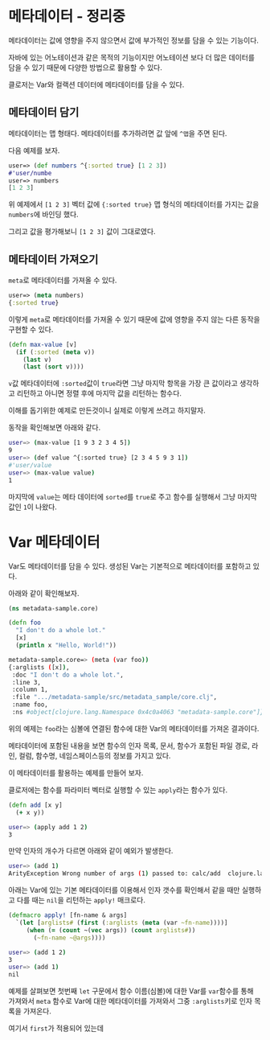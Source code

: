 # 메타데이터 - 정리중

메타데이터는 값에 영향을 주지 않으면서 값에 부가적인 정보를 담을 수 있는 기능이다.

자바에 있는 어노테이션과 같은 목적의 기능이지만 어노테이션 보다 더 많은 데이터를 담을 수 있기 때문에 다양한 방법으로 활용할 수 있다.

클로저는 Var와 컬랙션 데이터에 메타데이터를 담을 수 있다.

## 메타데이터 담기

메타데이터는 맵 형태다. 메타데이터를 추가하려면 값 앞에 `^맵`을 주면 된다.

다음 예제를 보자.

```clojure
user=> (def numbers ^{:sorted true} [1 2 3])
#'user/numbe
user=> numbers
[1 2 3]
```

위 예제에서 `[1 2 3]` 벡터 값에 `{:sorted true}` 맵 형식의 메타데이터를 가지는 값을 `numbers`에 바인딩 했다.

그리고 값을 평가해보니 `[1 2 3]` 값이 그대로였다.

## 메타데이터 가져오기

`meta`로 메타데이터를 가져올 수 있다.

```clojure
user=> (meta numbers)
{:sorted true}
```

이렇게 `meta`로 메타데이터를 가져올 수 있기 때문에 값에 영향을 주지 않는 다른 동작을 구현할 수 있다. 

```clojure
(defn max-value [v]
  (if (:sorted (meta v))
    (last v)
    (last (sort v))))
```

`v`값 메타데이터에 `:sorted`값이 `true`라면 그냥 마지막 항목을 가장 큰 값이라고 생각하고 리턴하고 아니면 정렬 후에 마지막 값을 리턴하는 함수다.

이해를 돕기위한 예제로 만든것이니 실제로 이렇게 쓰려고 하지말자.

동작을 확인해보면 아래와 같다.

```bash
user=> (max-value [1 9 3 2 3 4 5])
9
user=> (def value ^{:sorted true} [2 3 4 5 9 3 1])
#'user/value
user=> (max-value value)
1
```

마지막에 `value`는 메타 데이터에 `sorted`를 `true`로 주고 함수를 실행해서 그냥 마지막 값인 `1`이 나왔다.

# Var 메타데이터

Var도 메타데이터를 담을 수 있다. 생성된 Var는 기본적으로 메타데이터를 포함하고 있다. 

아래와 같이 확인해보자.

```clojure
(ns metadata-sample.core)

(defn foo
  "I don't do a whole lot."
  [x]
  (println x "Hello, World!"))
```

```bash
metadata-sample.core=> (meta (var foo))
{:arglists ([x]), 
 :doc "I don't do a whole lot.", 
 :line 3, 
 :column 1, 
 :file ".../metadata-sample/src/metadata_sample/core.clj", 
 :name foo, 
 :ns #object[clojure.lang.Namespace 0x4c0a4063 "metadata-sample.core"]}
```

위의 예제는 `foo`라는 심볼에 연결된 함수에 대한 Var의 메타데이터를 가져온 결과이다.

메타데이터에 포함된 내용을 보면 함수의 인자 목록, 문서, 함수가 포함된 파일 경로, 라인, 컬럼, 함수명, 네임스페이스등의 정보를 가지고 있다.

이 메타데이터를 활용하는 예제를 만들어 보자.

클로저에는 함수를 파라미터 벡터로 실행할 수 있는 `apply`라는 함수가 있다.

```clojure
(defn add [x y]
  (+ x y))
```

```bash
user=> (apply add 1 2)
3
```

만약 인자의 개수가 다르면 아래와 같이 예외가 발생한다.

```bash
user=> (add 1)
ArityException Wrong number of args (1) passed to: calc/add  clojure.lang.AFn.throwArity (AFn.java:429)
```

아래는 Var에 있는 기본 메타데이터를 이용해서 인자 갯수를 확인해서 같을 때만 실행하고 다를 때는 `nil`을 리턴하는 `apply!` 매크로다.


```clojure
(defmacro apply! [fn-name & args]
  `(let [arglists# (first (:arglists (meta (var ~fn-name))))]
     (when (= (count ~(vec args)) (count arglists#))
       (~fn-name ~@args))))
```

```bash
user=> (add 1 2)
3
user=> (add 1)
nil
```

예제를 살펴보면 첫번째 `let` 구문에서 함수 이름(심볼)에 대한 Var를 `var`함수를 통해 가져와서 `meta` 함수로 Var에 대한 메타데이터를 가져와서 그중 `:arglists`키로 인자 목록을 가져온다.

여기서 `first`가 적용되어 있는데 

